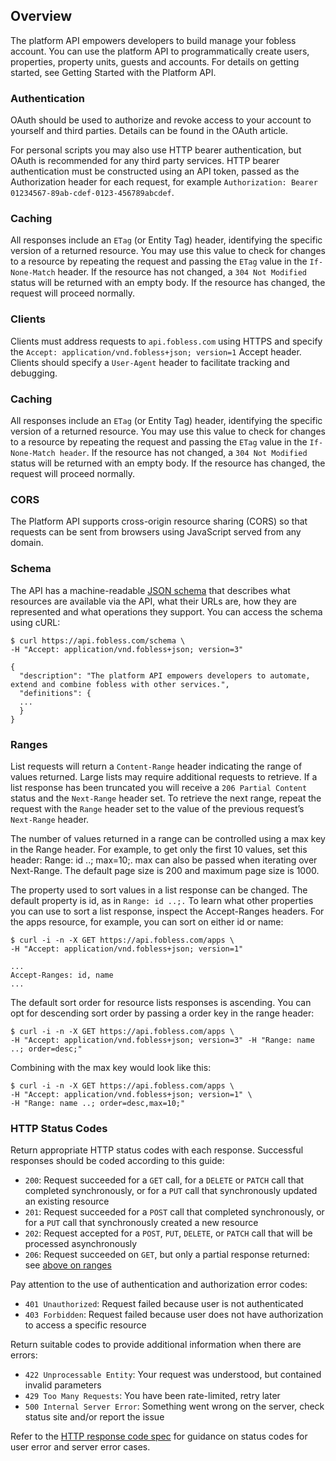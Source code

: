 ## Overview

The platform API empowers developers to build manage your fobless account. You can use the platform API to programmatically create users, properties, property units, guests and accounts. For details on getting started, see Getting Started with the Platform API.

### Authentication

OAuth should be used to authorize and revoke access to your account to yourself and third parties. Details can be found in the OAuth article.

For personal scripts you may also use HTTP bearer authentication, but OAuth is recommended for any third party services. HTTP bearer authentication must be constructed using an API token, passed as the Authorization header for each request, for example `Authorization: Bearer 01234567-89ab-cdef-0123-456789abcdef`.

### Caching

All responses include an `ETag` (or Entity Tag) header, identifying the specific version of a returned resource. You may use this value to check for changes to a resource by repeating the request and passing the `ETag` value in the `If-None-Match` header. If the resource has not changed, a `304 Not Modified` status will be returned with an empty body. If the resource has changed, the request will proceed normally.

### Clients

Clients must address requests to `api.fobless.com` using HTTPS and specify the `Accept: application/vnd.fobless+json; version=1` Accept header. Clients should specify a `User-Agent` header to facilitate tracking and debugging.

### Caching

All responses include an `ETag` (or Entity Tag) header, identifying the specific version of a returned resource. You may use this value to check for changes to a resource by repeating the request and passing the `ETag` value in the `If-None-Match header`. If the resource has not changed, a `304 Not Modified` status will be returned with an empty body. If the resource has changed, the request will proceed normally.

### CORS

The Platform API supports cross-origin resource sharing (CORS) so that requests can be sent from browsers using JavaScript served from any domain.


### Schema

The API has a machine-readable [JSON schema](http://json-schema.org/) that describes what resources are available via the API, what their URLs are, how they are represented and what operations they support. You can access the schema using cURL:

```
$ curl https://api.fobless.com/schema \
-H "Accept: application/vnd.fobless+json; version=3"
```

```
{
  "description": "The platform API empowers developers to automate, extend and combine fobless with other services.",
  "definitions": {
  ...
  }
}
```

### Ranges

List requests will return a `Content-Range` header indicating the range of values returned. Large lists may require additional requests to retrieve. If a list response has been truncated you will receive a `206 Partial Content` status and the `Next-Range` header set. To retrieve the next range, repeat the request with the `Range` header set to the value of the previous request’s `Next-Range` header.

The number of values returned in a range can be controlled using a max key in the Range header. For example, to get only the first 10 values, set this header: Range: id ..; max=10;. max can also be passed when iterating over Next-Range. The default page size is 200 and maximum page size is 1000.

The property used to sort values in a list response can be changed. The default property is id, as in `Range: id ..;.` To learn what other properties you can use to sort a list response, inspect the Accept-Ranges headers. For the apps resource, for example, you can sort on either id or name:

```
$ curl -i -n -X GET https://api.fobless.com/apps \
-H "Accept: application/vnd.fobless+json; version=1"
```

```
...
Accept-Ranges: id, name
...
```

The default sort order for resource lists responses is ascending. You can opt for descending sort order by passing a order key in the range header:

```
$ curl -i -n -X GET https://api.fobless.com/apps \
-H "Accept: application/vnd.fobless+json; version=3" -H "Range: name ..; order=desc;"
```
Combining with the max key would look like this:
```
$ curl -i -n -X GET https://api.fobless.com/apps \
-H "Accept: application/vnd.fobless+json; version=1" \
-H "Range: name ..; order=desc,max=10;"
```

### HTTP Status Codes

Return appropriate HTTP status codes with each response. Successful
responses should be coded according to this guide:

* `200`: Request succeeded for a `GET` call, for a `DELETE` or
  `PATCH` call that completed synchronously, or for a `PUT` call that
  synchronously updated an existing resource
* `201`: Request succeeded for a `POST` call that completed
  synchronously, or for a `PUT` call that synchronously created a new
  resource
* `202`: Request accepted for a `POST`, `PUT`, `DELETE`, or `PATCH` call that
  will be processed asynchronously
* `206`: Request succeeded on `GET`, but only a partial response
  returned: see [above on ranges](#divide-large-responses-across-requests-with-ranges)

Pay attention to the use of authentication and authorization error codes:

* `401 Unauthorized`: Request failed because user is not authenticated
* `403 Forbidden`: Request failed because user does not have authorization to access a specific resource

Return suitable codes to provide additional information when there are errors:

* `422 Unprocessable Entity`: Your request was understood, but contained invalid parameters
* `429 Too Many Requests`: You have been rate-limited, retry later
* `500 Internal Server Error`: Something went wrong on the server, check status site and/or report the issue

Refer to the [HTTP response code spec](https://tools.ietf.org/html/rfc7231#section-6)
for guidance on status codes for user error and server error cases.


